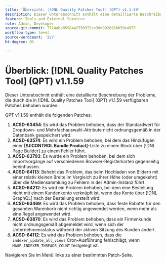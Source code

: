 ```yaml
---
title: 'Übersicht: [!DNL Quality Patches Tool] (QPT) v1.1.59'
description: Dieser Unterabschnitt enthält eine detaillierte Beschreibung der Probleme, die durch die in Version 1.1.59  [!DNL Quality Patches Tool]  Patches behoben wurden.
feature: Tools and External Services
role: Admin, Developer
source-git-commit: 7724aba85984a2550972ce38d992d91b050e4975
workflow-type: tm+mt
source-wordcount: '227'
ht-degree: 0%

---
```


# Überblick: [!DNL Quality Patches Tool] (QPT) v1.1.59

Dieser Unterabschnitt enthält eine detaillierte Beschreibung der Probleme, die durch die in [!DNL Quality Patches Tool] (QPT) v1.1.59 verfügbaren Patches behoben wurden.

QPT v1.1.59 enthält die folgenden Patches:

1. **ACSD-63454**: Es wird das Problem behoben, dass der Standardwert für Dropdown- und Mehrfachauswahl-Attribute nicht ordnungsgemäß in der Datenbank gespeichert wird.
1. **ACSD-63574**: Es wird ein Problem behoben, bei dem das Hinzufügen einer **[!UICONTROL Bundle Product]**-Liste zu einem Block über [!DNL Page Builder] zu einem Fehler führt.
1. **ACSD-63793**: Es wurde ein Problem behoben, bei dem sich Importvorgänge auf verschiedenen Browser-Registerkarten gegenseitig beeinflussen.
1. **ACSD-64113**: Behebt das Problem, das beim Hochladen von Bildern mit einer relativ kleinen Breite im Vergleich zu ihrer Höhe (oder umgekehrt) über die Mediensammlung zu Fehlern in der Admin-Instanz führt.
1. **ACSD-64212**: Es wird ein Problem behoben, bei dem eine Bestellung nicht mit einem Kundenkonto verknüpft ist, wenn das Konto über [!DNL GraphQL] nach der Bestellung erstellt wird.
1. **ACSD-63469**: Es wird das Problem behoben, dass feste Rabatte für den gesamten Warenkorb nicht richtig angewendet werden, wenn mehr als eine Regel angewendet wird.
1. **ACSD-63870**: Es wird das Problem behoben, dass ein Firmenkunde nicht ordnungsgemäß abgemeldet wird, wenn sich der Unternehmensstatus während der aktiven Sitzung des Kunden ändert.
1. **ACSD-64112**: Es wird das Problem behoben, dass die `indexer_update_all_views` Cron-Ausführung fehlschlägt, wenn `MAGE_INDEXER_THREADS_COUNT` festgelegt ist.

Navigieren Sie im Menü links zu einer bestimmten Patch-Seite.
